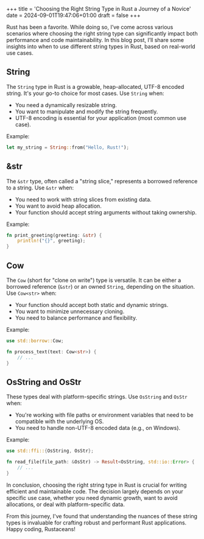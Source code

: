+++
title = 'Choosing the Right String Type in Rust a Journey of a Novice'
date = 2024-09-01T19:47:06+01:00
draft = false
+++

Rust has been a favorite. While doing so, I’ve come across various scenarios where choosing the right string type can significantly impact both performance and code maintainability. In this blog post, I’ll share some insights into when to use different string types in Rust, based on real-world use cases.

## String

The `String` type in Rust is a growable, heap-allocated, UTF-8 encoded string. It's your go-to choice for most cases. Use `String` when:

- You need a dynamically resizable string.
- You want to manipulate and modify the string frequently.
- UTF-8 encoding is essential for your application (most common use case).

Example:
```rust
let my_string = String::from("Hello, Rust!");
```

## &str

The `&str` type, often called a "string slice," represents a borrowed reference to a string. Use `&str` when:

- You need to work with string slices from existing data.
- You want to avoid heap allocation.
- Your function should accept string arguments without taking ownership.

Example:
```rust
fn print_greeting(greeting: &str) {
    println!("{}", greeting);
}
```

## Cow<str>

The `Cow` (short for "clone on write") type is versatile. It can be either a borrowed reference (`&str`) or an owned `String`, depending on the situation. Use `Cow<str>` when:

- Your function should accept both static and dynamic strings.
- You want to minimize unnecessary cloning.
- You need to balance performance and flexibility.

Example:
```rust
use std::borrow::Cow;

fn process_text(text: Cow<str>) {
    // ...
}
```

## OsString and OsStr

These types deal with platform-specific strings. Use `OsString` and `OsStr` when:

- You're working with file paths or environment variables that need to be compatible with the underlying OS.
- You need to handle non-UTF-8 encoded data (e.g., on Windows).

Example:
```rust
use std::ffi::{OsString, OsStr};

fn read_file(file_path: &OsStr) -> Result<OsString, std::io::Error> {
    // ...
}
```

In conclusion, choosing the right string type in Rust is crucial for writing efficient and maintainable code. The decision largely depends on your specific use case, whether you need dynamic growth, want to avoid allocations, or deal with platform-specific data.

From this journey, I've found that understanding the nuances of these string types is invaluable for crafting robust and performant Rust applications. Happy coding, Rustaceans!

